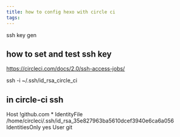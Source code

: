 ```yaml
---
title: how to config hexo with circle ci
tags:
---
```

ssh key gen

## how to set and test ssh key
https://circleci.com/docs/2.0/ssh-access-jobs/

ssh -i ~/.ssh/id_rsa_circle_ci

## in circle-ci ssh 
Host !github.com *
IdentityFile /home/circleci/.ssh/id_rsa_35e827963ba5610dcef3940e6ca6a056
IdentitiesOnly yes
User git

